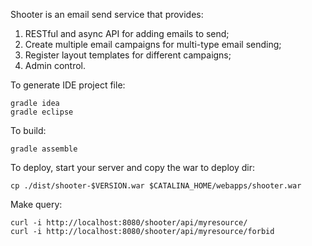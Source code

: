 Shooter is an email send service that provides:

1. RESTful and async API for adding emails to send;
2. Create multiple email campaigns for multi-type email sending;
3. Register layout templates for different campaigns;
4. Admin control.

To generate IDE project file:

	gradle idea
	gradle eclipse
	
To build:

	gradle assemble
	
To deploy, start your server and copy the war to deploy dir: 

	cp ./dist/shooter-$VERSION.war $CATALINA_HOME/webapps/shooter.war
	
Make query:

	curl -i http://localhost:8080/shooter/api/myresource/
	curl -i http://localhost:8080/shooter/api/myresource/forbid
